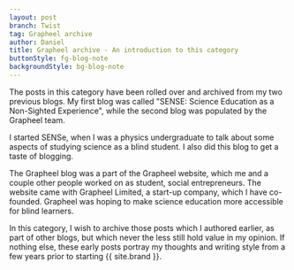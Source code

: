 ```yaml
---
layout: post
branch: Twist
tag: Grapheel archive
author: Daniel
title: Grapheel archive - An introduction to this category
buttonStyle: fg-blog-note
backgroundStyle: bg-blog-note
---
```


The posts in this category have been rolled over and archived from my two previous blogs. My first blog was called "SENSE: Science Education as a Non-Sighted Experience", while the second blog was populated by the Grapheel team. 
<!-- excerpt-end -->

I started SENSe, when I was a physics undergraduate to talk about some aspects of studying science as a blind student. I also did this blog to get a taste of blogging.

The Grapheel blog was a part of the Grapheel website, which me and a couple other people worked on as student, social entrepreneurs. The website came with Grapheel Limited, a start-up company, which I have co-founded. Grapheel was hoping to make science education more accessible for blind learners.

In this category, I wish to archive those posts which I authored earlier, as part of other blogs, but which never the less still hold value in my opinion. If nothing else, these early posts portray my thoughts and writing style from a few years prior to starting {{ site.brand }}.